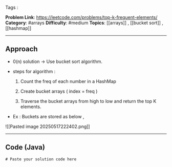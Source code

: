 Tags : 



**Problem Link**: https://leetcode.com/problems/top-k-frequent-elements/ 
**Category**: #arrays 
**Difficulty**: #medium 
**Topics**: [[arrays]] , [[bucket sort]] , [[hashmap]]

---

## Approach

- 0(n) solution -> Use bucket sort algorithm.  
  
- steps for algorithm :

	1. Count the freq of each number in a HashMap
	
	2. Create bucket arrays ( index = freq )
	
	3. Traverse the bucket arrays from high to low and return the top K elements.
	   
- Ex : Buckets are stored as below , 
	
![[Pasted image 20250517222402.png]]


---

## Code (Java)

```java
# Paste your solution code here

```


